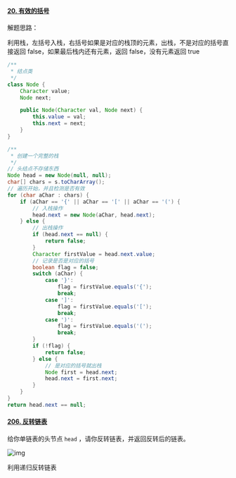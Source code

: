 #### [20. 有效的括号](https://leetcode.cn/problems/valid-parentheses/)

解题思路：

​	利用栈，左括号入栈，右括号如果是对应的栈顶的元素，出栈，不是对应的括号直接返回 false，如果最后栈内还有元素，返回 false，没有元素返回 true

```java
/**
 * 结点类
 */
class Node {
    Character value;
    Node next;

    public Node(Character val, Node next) {
        this.value = val;
        this.next = next;
    }
}

/**
 * 创建一个完整的栈
 */
// 头结点不存储东西
Node head = new Node(null, null);
char[] chars = s.toCharArray();
// 遍历开始，并且检测是否有效
for (char aChar : chars) {
    if (aChar == '{' || aChar == '[' || aChar == '(') {
        // 入栈操作
        head.next = new Node(aChar, head.next);
    } else {
        // 出栈操作
        if (head.next == null) {
            return false;
        }
        Character firstValue = head.next.value;
        // 记录是否是对应的括号
        boolean flag = false;
        switch (aChar) {
            case '}':
                flag = firstValue.equals('{');
                break;
            case ']':
                flag = firstValue.equals('[');
                break;
            case ')':
                flag = firstValue.equals('(');
                break;
        }
        if (!flag) {
            return false;
        } else {
            // 是对应的括号就出栈
            Node first = head.next;
            head.next = first.next;
        }
    }
}
return head.next == null;
```

#### [206. 反转链表](https://leetcode.cn/problems/reverse-linked-list/)

给你单链表的头节点 `head` ，请你反转链表，并返回反转后的链表。

![img](https://assets.leetcode.com/uploads/2021/02/19/rev1ex1.jpg)

利用递归反转链表